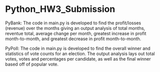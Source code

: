 # Python_HW3_Submission

PyBank:
The code in main.py is developed to find the profit/losses (revenue) over the months giving an output analysis of total months, reventue total, average change per month, greatest increase in profit month-to-month, and greatest decrease in profit month-to-month.

PyPoll:
The code in main.py is developed to find the overall winner and statistics of vote counts for an election.  The output analysis lays out total votes, votes and percentages per candidate, as well as the final winner based off of popular vote. 



